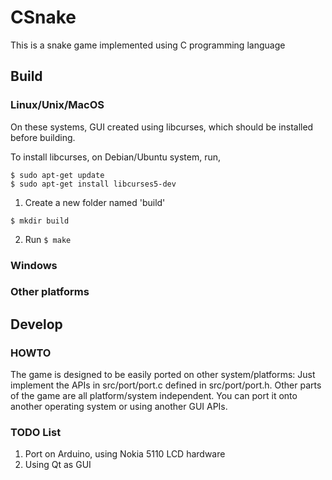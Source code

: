 # CSnake
This is a snake game implemented using C programming language

## Build
### Linux/Unix/MacOS
On these systems, GUI created using libcurses, which should be installed before building.

To install libcurses, on Debian/Ubuntu system, run,
```
$ sudo apt-get update
$ sudo apt-get install libcurses5-dev
```

1. Create a new folder named 'build'
```
$ mkdir build
```
2. Run `$ make`

### Windows

### Other platforms


## Develop
### HOWTO
The game is designed to be easily ported on other system/platforms: Just implement the APIs in src/port/port.c defined in src/port/port.h. Other parts of the game are all platform/system independent. You can port it onto another operating system or using another GUI APIs.

### TODO List
1. Port on Arduino, using Nokia 5110 LCD hardware
2. Using Qt as GUI

